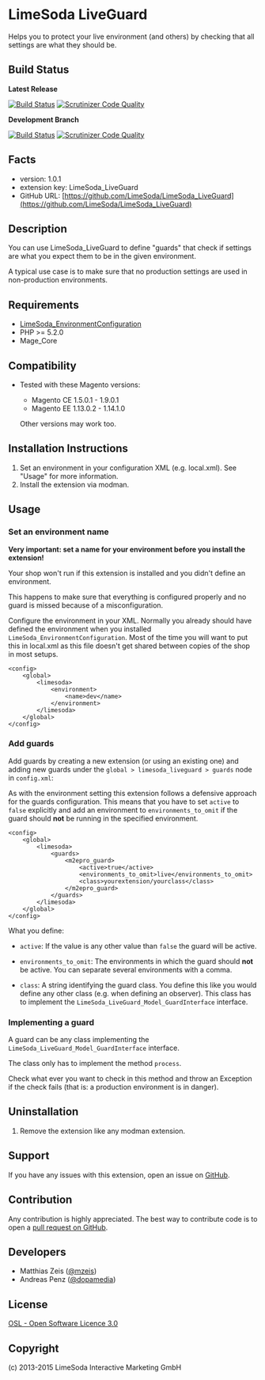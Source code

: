 LimeSoda LiveGuard
=====================
Helps you to protect your live environment (and others) by checking that all settings are what they should be.

Build Status
---
**Latest Release**

[![Build Status](https://travis-ci.org/LimeSoda/LimeSoda_LiveGuard.svg?branch=master)](https://travis-ci.org/LimeSoda/LimeSoda_LiveGuard) [![Scrutinizer Code Quality](https://scrutinizer-ci.com/g/LimeSoda/LimeSoda_LiveGuard/badges/quality-score.png?b=master)](https://scrutinizer-ci.com/g/LimeSoda/LimeSoda_LiveGuard/?branch=master)

**Development Branch**

[![Build Status](https://travis-ci.org/LimeSoda/LimeSoda_LiveGuard.svg?branch=dev)](https://travis-ci.org/LimeSoda/LimeSoda_LiveGuard) [![Scrutinizer Code Quality](https://scrutinizer-ci.com/g/LimeSoda/LimeSoda_LiveGuard/badges/quality-score.png?b=dev)](https://scrutinizer-ci.com/g/LimeSoda/LimeSoda_LiveGuard/?branch=dev)

Facts
-----
- version: 1.0.1
- extension key: LimeSoda_LiveGuard
- GitHub URL: [https://github.com/LimeSoda/LimeSoda_LiveGuard](https://github.com/LimeSoda/LimeSoda_LiveGuard)

Description
-----------
You can use LimeSoda_LiveGuard to define "guards" that check if settings are what you expect them to be in the given environment.

A typical use case is to make sure that no production settings are used in non-production environments.

Requirements
------------
- [LimeSoda_EnvironmentConfiguration](https://github.com/LimeSoda/LimeSoda_EnvironmentConfiguration)
- PHP >= 5.2.0
- Mage_Core

Compatibility
-------------
- Tested with these Magento versions:
    - Magento CE 1.5.0.1 - 1.9.0.1
    - Magento EE 1.13.0.2 - 1.14.1.0

  Other versions may work too.

Installation Instructions
-------------------------
1. Set an environment in your configuration XML (e.g. local.xml). See "Usage" for more information.
2. Install the extension via modman.

Usage
-----

### Set an environment name

**Very important: set a name for your environment before you install the extension!**

Your shop won't run if this extension is installed and you didn't define an environment.

This happens to make sure that everything is configured properly and no guard is missed because of a misconfiguration.

Configure the environment in your XML. Normally you already should have defined the environment when you installed `LimeSoda_EnvironmentConfiguration`.
Most of the time you will want to put this in local.xml as this file doesn't get shared between copies of the shop in most setups.

    <config>
        <global>
            <limesoda>
                <environment>
                    <name>dev</name>
                </environment>
            </limesoda>
        </global>
    </config>

### Add guards

Add guards by creating a new extension (or using an existing one) and adding new guards under the `global > limesoda_liveguard > guards` node in `config.xml`:

As with the environment setting this extension follows a defensive approach for the guards configuration. This means that you have to set `active` to `false` explicitly and add an
environment to `environments_to_omit` if the guard should **not** be running in the specified environment.

    <config>
        <global>
            <limesoda>
                <guards>
                    <m2epro_guard>
                        <active>true</active>
                        <environments_to_omit>live</environments_to_omit>
                        <class>yourextension/yourclass</class>
                    </m2epro_guard>
                </guards>
            </limesoda>
        </global>
    </config>

What you define:

* `active`:
  If the value is any other value than `false` the guard will be active.

* `environments_to_omit`:
  The environments in which the guard should **not** be active. You can separate several environments with a comma.
* `class`:
  A string identifying the guard class. You define this like you would define any other class (e.g. when defining an observer). This class has to implement the `LimeSoda_LiveGuard_Model_GuardInterface` interface.
  
### Implementing a guard

A guard can be any class implementing the `LimeSoda_LiveGuard_Model_GuardInterface` interface.

The class only has to implement the method `process`.

Check what ever you want to check in this method and throw an Exception if the check fails (that is: a production environment is in danger).

Uninstallation
--------------
1. Remove the extension like any modman extension.

Support
-------
If you have any issues with this extension, open an issue on [GitHub](https://github.com/company/LimeSoda_LiveGuard/issues).

Contribution
------------
Any contribution is highly appreciated. The best way to contribute code is to open a [pull request on GitHub](https://help.github.com/articles/using-pull-requests).

Developers
----------
* Matthias Zeis ([@mzeis](https://twitter.com/mzeis))
* Andreas Penz ([@dopamedia](https://twitter.com/dopamedia))

License
-------
[OSL - Open Software Licence 3.0](http://opensource.org/licenses/osl-3.0.php)

Copyright
---------
(c) 2013-2015 LimeSoda Interactive Marketing GmbH
